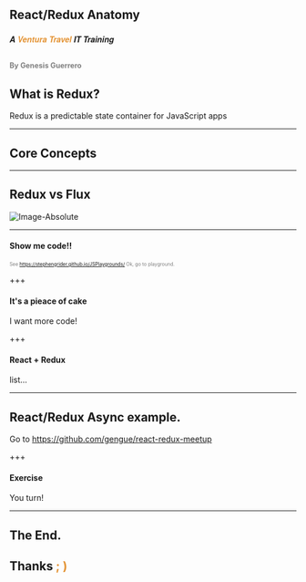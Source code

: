 ## React/Redux Anatomy 
##### <span style="font-family:Helvetica Neue; font-weight:bold">A <span style="color:#e49436">Ventura Travel</span> IT Training</span>
<span style="font-size:0.6em; color:gray">By Genesis Guerrero</span>
---

## What is Redux? 

Redux is a predictable state container for JavaScript apps

---

## Core Concepts

---

## Redux vs Flux 

![Image-Absolute](https://cdn-images-1.medium.com/max/800/1*68Ymu2WbuIb4CC7RFvh7hw.png)

---

#### Show me code!!

<span style="font-size:0.6em; color:gray">See <a href="https://github.com/gitpitch/gitpitch/wiki/Slide-Markdown" target="_blank">https://stephengrider.github.io/JSPlaygrounds/</a> Ok, go to playground.</span>

+++
#### It's a pieace of cake
I want more code!

+++
#### React + Redux 

list...

---

## React/Redux Async example.  
 
Go to https://github.com/gengue/react-redux-meetup

+++

#### Exercise 

You turn!

---
## The End.
## Thanks <span style="color:#e49436; text-transform: none">; )</span> 
